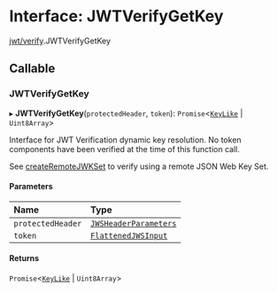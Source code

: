 # Interface: JWTVerifyGetKey

[jwt/verify](../modules/jwt_verify.md).JWTVerifyGetKey

## Callable

### JWTVerifyGetKey

▸ **JWTVerifyGetKey**(`protectedHeader`, `token`): `Promise`<[`KeyLike`](../types/types.KeyLike.md) \| `Uint8Array`\>

Interface for JWT Verification dynamic key resolution.
No token components have been verified at the time of this function call.

See [createRemoteJWKSet](../functions/jwks_remote.createRemoteJWKSet.md#function-createremotejwkset)
to verify using a remote JSON Web Key Set.

#### Parameters

| Name | Type |
| :------ | :------ |
| `protectedHeader` | [`JWSHeaderParameters`](types.JWSHeaderParameters.md) |
| `token` | [`FlattenedJWSInput`](types.FlattenedJWSInput.md) |

#### Returns

`Promise`<[`KeyLike`](../types/types.KeyLike.md) \| `Uint8Array`\>
